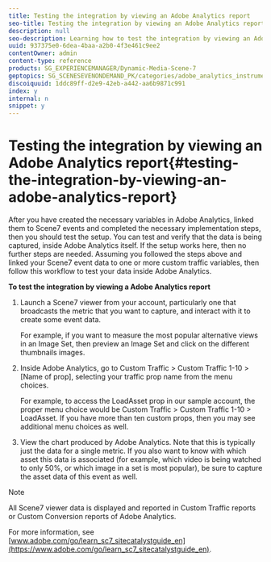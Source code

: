 ```yaml
---
title: Testing the integration by viewing an Adobe Analytics report
seo-title: Testing the integration by viewing an Adobe Analytics report
description: null
seo-description: Learning how to test the integration by viewing an Adobe Analytics report.
uuid: 937375e0-6dea-4baa-a2b0-4f3e461c9ee2
contentOwner: admin
content-type: reference
products: SG_EXPERIENCEMANAGER/Dynamic-Media-Scene-7
geptopics: SG_SCENESEVENONDEMAND_PK/categories/adobe_analytics_instrumentation_kit
discoiquuid: 1ddc89ff-d2e9-42eb-a442-aa6b9871c991
index: y
internal: n
snippet: y
---
```


# Testing the integration by viewing an Adobe Analytics report{#testing-the-integration-by-viewing-an-adobe-analytics-report}

After you have created the necessary variables in Adobe Analytics, linked them to Scene7 events and completed the necessary implementation steps, then you should test the setup. You can test and verify that the data is being captured, inside Adobe Analytics itself. If the setup works here, then no further steps are needed. Assuming you followed the steps above and linked your Scene7 event data to one or more custom traffic variables, then follow this workflow to test your data inside Adobe Analytics.

**To test the integration by viewing a Adobe Analytics report**

1. Launch a Scene7 viewer from your account, particularly one that broadcasts the metric that you want to capture, and interact with it to create some event data.

   For example, if you want to measure the most popular alternative views in an Image Set, then preview an Image Set and click on the different thumbnails images.

1. Inside Adobe Analytics, go to Custom Traffic &gt; Custom Traffic 1-10 &gt; [Name of prop], selecting your traffic prop name from the menu choices.

   For example, to access the LoadAsset prop in our sample account, the proper menu choice would be Custom Traffic &gt; Custom Traffic 1-10 &gt; LoadAsset. If you have more than ten custom props, then you may see additional menu choices as well.

1. View the chart produced by Adobe Analytics. Note that this is typically just the data for a single metric. If you also want to know with which asset this data is associated (for example, which video is being watched to only 50%, or which image in a set is most popular), be sure to capture the asset data of this event as well.

>[!NOTE]
>
>All Scene7 viewer data is displayed and reported in Custom Traffic reports or Custom Conversion reports of Adobe Analytics.

For more information, see [www.adobe.com/go/learn_sc7_sitecatalystguide_en](https://www.adobe.com/go/learn_sc7_sitecatalystguide_en).
